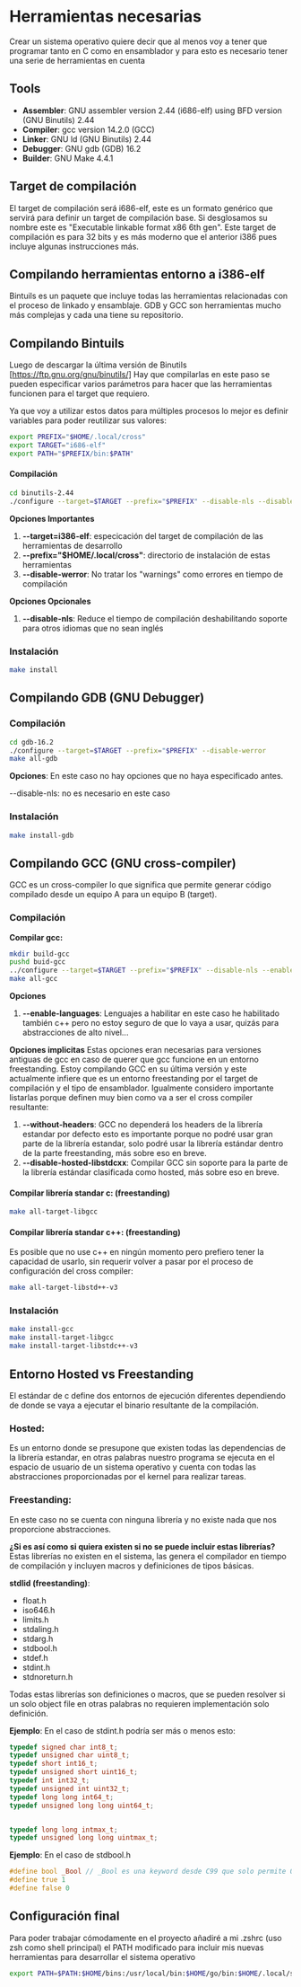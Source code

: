 # Herramientas necesarias
Crear un sistema operativo quiere decir que al menos voy a tener que programar tanto en C como en ensamblador y para esto es necesario tener una serie de herramientas en cuenta

## Tools
+ **Assembler**: GNU assembler version 2.44 (i686-elf) using BFD version (GNU Binutils) 2.44 
+ **Compiler**:  gcc version 14.2.0 (GCC)
+ **Linker**: GNU ld (GNU Binutils) 2.44
+ **Debugger**: GNU gdb (GDB) 16.2
+ **Builder**: GNU Make 4.4.1

## Target de compilación
El target de compilación será i686-elf, este es un formato genérico que servirá para definir un target de compilación base.
Si desglosamos su nombre este es "Executable linkable format x86 6th gen".
Este target de compilación es para 32 bits y es más moderno que el anterior i386 pues incluye algunas instrucciones más.

## Compilando herramientas entorno a i386-elf
Bintuils es un paquete que incluye todas las herramientas relacionadas con el proceso de linkado y ensamblaje.
GDB y GCC son herramientas mucho más complejas y cada una tiene su repositorio.

## Compilando Bintuils

Luego de descargar la última versión de Binutils [https://ftp.gnu.org/gnu/binutils/]
Hay que compilarlas en este paso se pueden especificar varios parámetros para hacer que las herramientas funcionen para el target que requiero.

Ya que voy a utilizar estos datos para múltiples procesos lo mejor es definir variables para poder reutilizar sus valores:

```bash
export PREFIX="$HOME/.local/cross"
export TARGET="i686-elf"
export PATH="$PREFIX/bin:$PATH"
```

#### Compilación

```bash
cd binutils-2.44
./configure --target=$TARGET --prefix="$PREFIX" --disable-nls --disable-werror
```

**Opciones Importantes**

1. **--target=i386-elf**: especicación del target de compilación de las herramientas de desarrollo
2. **--prefix="$HOME/.local/cross"**: directorio de instalación de estas herramientas
3. **--disable-werror**: No tratar los "warnings" como errores en tiempo de compilación

**Opciones Opcionales**

1. **--disable-nls**: Reduce el tiempo de compilación deshabilitando soporte para otros idiomas que no sean inglés 

### Instalación

```bash
make install
```

## Compilando GDB (GNU Debugger)

### Compilación

```bash
cd gdb-16.2
./configure --target=$TARGET --prefix="$PREFIX" --disable-werror
make all-gdb
```

**Opciones**:
En este caso no hay opciones que no haya especificado antes.

--disable-nls: no es necesario en este caso


### Instalación

```bash
make install-gdb
```
## Compilando GCC (GNU cross-compiler)
GCC es un cross-compiler lo que significa que permite generar código compilado desde un equipo A para un equipo B (target).

### Compilación

**Compilar gcc:**
```bash
mkdir build-gcc
pushd buid-gcc
../configure --target=$TARGET --prefix="$PREFIX" --disable-nls --enable-languages=c,c++
make all-gcc
```
**Opciones**
1. **--enable-languages**: Lenguajes a habilitar en este caso he habilitado también c++ pero no estoy seguro de que lo vaya a usar, quizás para abstracciones de alto nivel...

**Opciones implicitas**
Estas opciones eran necesarias para versiones antiguas de gcc en caso de querer que gcc funcione en un entorno freestanding.
Estoy compilando GCC en su última versión y este actualmente infiere que es un entorno freestanding por el target de compilación y el tipo de ensamblador.
Igualmente considero importante listarlas porque definen muy bien como va a ser el cross compiler resultante:

1. **--without-headers**: GCC no dependerá los headers de la librería estandar por defecto esto es importante porque no podré usar gran parte de la librería estandar, solo podré usar la librería estándar dentro de la parte freestanding, más sobre eso en breve.
2. **--disable-hosted-libstdcxx**: Compilar GCC sin soporte para la parte de la librería estándar clasificada como hosted, más sobre eso en breve.

#### Compilar librería standar c: (freestanding)

```bash
make all-target-libgcc
```

#### Compilar librería standar c++: (freestanding)

Es posible que no use c++ en ningún momento pero prefiero tener la capacidad de usarlo, sin requerir volver a pasar por el proceso de configuración del cross compiler:

```bash
make all-target-libstd++-v3
```

### Instalación

```bash
make install-gcc
make install-target-libgcc
make install-target-libstdc++-v3
```

## Entorno Hosted vs Freestanding
El estándar de c define dos entornos de ejecución diferentes dependiendo de donde se vaya a ejecutar el binario resultante de la compilación.

### Hosted:
Es un entorno donde se presupone que existen todas las dependencias de la librería estandar, en otras palabras nuestro programa se ejecuta en el espacio de usuario de un sistema operativo y cuenta con todas las abstracciones proporcionadas por el kernel para realizar tareas.

### Freestanding:
En este caso no se cuenta con ninguna librería y no existe nada que nos proporcione abstracciones.

**¿Si es así como si quiera existen si no se puede incluir estas librerías?**
Estas librerías no existen en el sistema, las genera el compilador en tiempo de compilación y incluyen macros y definiciones de tipos básicas.

**stdlid (freestanding)**:
+ float.h
+ iso646.h
+ limits.h
+ stdaling.h
+ stdarg.h
+ stdbool.h
+ stdef.h
+ stdint.h
+ stdnoreturn.h

Todas estas librerías son definiciones o macros, que se pueden resolver si un solo object file en otras palabras no requieren implementación solo definición.

**Ejemplo**:
En el caso de stdint.h podría ser más o menos esto:

```c
typedef signed char int8_t;
typedef unsigned char uint8_t;
typedef short int16_t;
typedef unsigned short uint16_t;
typedef int int32_t;
typedef unsigned int uint32_t;
typedef long long int64_t;
typedef unsigned long long uint64_t;


typedef long long intmax_t;
typedef unsigned long long uintmax_t;
```

**Ejemplo**:
En el caso de stdbool.h

```c
#define bool _Bool // _Bool es una keyword desde C99 que solo permite 0 o 1, pero el tamaño total de un bool sigue siendo 1 Byte porque los valores booleanos necesitan ser alineados a la minima unidad de memoria 1 Byte
#define true 1
#define false 0
```

## Configuración final
Para poder trabajar cómodamente en el proyecto añadiré a mi .zshrc (uso zsh como shell principal) el PATH modificado para incluir mis nuevas herramientas para desarrollar el sistema operativo

```bash
export PATH=$PATH:$HOME/bins:/usr/local/bin:$HOME/go/bin:$HOME/.local/share/gem/ruby/3.0.0/bin:$HOME/.local/bin:$HOME/.cargo/bin:/home/letder/.local/cross/bin
```

